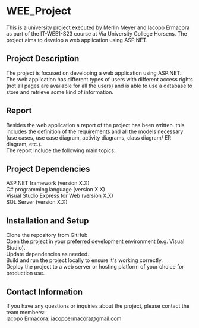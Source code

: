 # WEE_Project

This is a university project executed by Merlin Meyer and Iacopo Ermacora as part of the IT-WEE1-S23 course at Via University College Horsens. The project aims to develop a web application using ASP.NET.  

Project Description
-
The project is focused on developing a web application using ASP.NET.   
The web application has different types of users with different access rights (not all pages are available for all the users) and is able to use a database to store and retrieve some kind of information.  

Report
-
Besides the web application a report of the project has been written. this includes the definition of the requirements and all the models necessary (use cases, use case diagram, activity diagrams, class diagram/ ER diagram, etc.).  
The report include the following main topics:  

Project Dependencies
-
ASP.NET framework (version X.X)  
C# programming language (version X.X)  
Visual Studio Express for Web (version X.X)  
SQL Server (version X.X)  

Installation and Setup
-
Clone the repository from GitHub  
Open the project in your preferred development environment (e.g. Visual Studio).  
Update dependencies as needed.  
Build and run the project locally to ensure it's working correctly.  
Deploy the project to a web server or hosting platform of your choice for production use.  

Contact Information
-
If you have any questions or inquiries about the project, please contact the team members:   
Iacopo Ermacora: iacopoermacora@gmail.com
